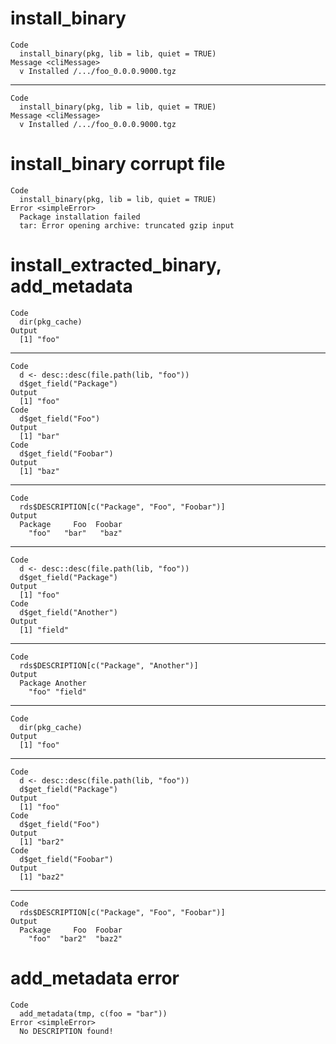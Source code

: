 # install_binary

    Code
      install_binary(pkg, lib = lib, quiet = TRUE)
    Message <cliMessage>
      v Installed /.../foo_0.0.0.9000.tgz

---

    Code
      install_binary(pkg, lib = lib, quiet = TRUE)
    Message <cliMessage>
      v Installed /.../foo_0.0.0.9000.tgz

# install_binary corrupt file

    Code
      install_binary(pkg, lib = lib, quiet = TRUE)
    Error <simpleError>
      Package installation failed
      tar: Error opening archive: truncated gzip input

# install_extracted_binary, add_metadata

    Code
      dir(pkg_cache)
    Output
      [1] "foo"

---

    Code
      d <- desc::desc(file.path(lib, "foo"))
      d$get_field("Package")
    Output
      [1] "foo"
    Code
      d$get_field("Foo")
    Output
      [1] "bar"
    Code
      d$get_field("Foobar")
    Output
      [1] "baz"

---

    Code
      rds$DESCRIPTION[c("Package", "Foo", "Foobar")]
    Output
      Package     Foo  Foobar 
        "foo"   "bar"   "baz" 

---

    Code
      d <- desc::desc(file.path(lib, "foo"))
      d$get_field("Package")
    Output
      [1] "foo"
    Code
      d$get_field("Another")
    Output
      [1] "field"

---

    Code
      rds$DESCRIPTION[c("Package", "Another")]
    Output
      Package Another 
        "foo" "field" 

---

    Code
      dir(pkg_cache)
    Output
      [1] "foo"

---

    Code
      d <- desc::desc(file.path(lib, "foo"))
      d$get_field("Package")
    Output
      [1] "foo"
    Code
      d$get_field("Foo")
    Output
      [1] "bar2"
    Code
      d$get_field("Foobar")
    Output
      [1] "baz2"

---

    Code
      rds$DESCRIPTION[c("Package", "Foo", "Foobar")]
    Output
      Package     Foo  Foobar 
        "foo"  "bar2"  "baz2" 

# add_metadata error

    Code
      add_metadata(tmp, c(foo = "bar"))
    Error <simpleError>
      No DESCRIPTION found!

